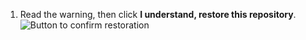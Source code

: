 1. Read the warning, then click **I understand, restore this repository**.
   ![Button to confirm restoration](/assets/images/help/settings/confirm-restoration-button.png)
